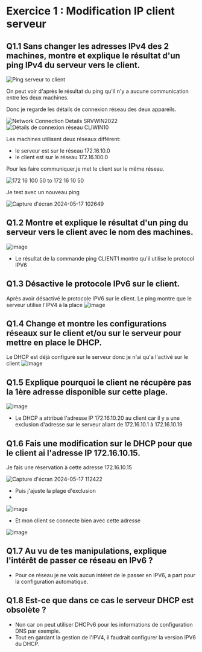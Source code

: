 # **Exercice 1 : Modification IP client serveur**

## **Q1.1 Sans changer les adresses IPv4 des 2 machines, montre et explique le résultat d'un ping IPv4 du serveur vers le client.**

![Ping serveur to client](https://github.com/Sherub1/Checkpoint-2/assets/160050170/4a6c3631-affc-41b7-8f5d-8a6cf01edbb7)

On peut voir d'après le résultat du ping qu'il n'y a aucune communication entre les deux machines.

Donc je regarde les détails de connexion réseau des deux appareils. 

![Network Connection Details SRVWIN2022](https://github.com/Sherub1/Checkpoint-2/assets/160050170/0beb1574-d436-41fa-8368-b6712975aef8) ![Détails de connexion réseau CLIWIN10](https://github.com/Sherub1/Checkpoint-2/assets/160050170/8fdd311a-a8e2-461d-a8d4-0d5d53dac2eb)

Les machines utilisent deux réseaux différent: 
- le serveur est sur le réseau 172.16.10.0
- le client est sur le réseau 172.16.100.0

Pour les faire communiquer,je met le client sur le même réseau.

![172 16 100 50 to 172 16 10 50](https://github.com/Sherub1/Checkpoint-2/assets/160050170/5e68d2fb-9a96-4d66-8ead-58cce96a4e75)

Je test avec un nouveau ping

![Capture d'écran 2024-05-17 102649](https://github.com/Sherub1/Checkpoint-2/assets/160050170/dd37d4ab-8a9b-4799-8dcc-9efe21f7207c)


## **Q1.2  Montre et explique le résultat d'un ping du serveur vers le client avec le nom des machines.**

![image](https://github.com/Sherub1/Checkpoint-2/assets/160050170/8a42cd02-b055-4a44-b379-7581b374fa54)
- Le résultat de la commande ping CLIENT1 montre qu'il utilise le protocol IPV6 

## **Q1.3 Désactive le protocole IPv6 sur le client.**

Après avoir désactivé le protocole IPV6 sur le client.
Le ping montre que le serveur utilise l'IPV4 à la place
![image](https://github.com/Sherub1/Checkpoint-2/assets/160050170/b6123023-48b3-467e-b938-0eb1cac475c7)

## **Q1.4 Change et montre les configurations réseaux sur le client et/ou sur le serveur pour mettre en place le DHCP.**

Le DHCP est déjà configuré sur le serveur donc je n'ai qu'a l'activé sur le client
![image](https://github.com/Sherub1/Checkpoint-2/assets/160050170/783697e5-2bc2-4b16-9381-781158411698)

## **Q1.5 Explique pourquoi le client ne récupère pas la 1ère adresse disponible sur cette plage.**

![image](https://github.com/Sherub1/Checkpoint-2/assets/160050170/007af316-45a3-4f76-9c34-5283ef3eaefa)
- Le DHCP a attribué l'adresse IP 172.16.10.20 au client car il y a une exclusion d'adresse sur le serveur allant de 172.16.10.1 à 172.16.10.19

## **Q1.6 Fais une modification sur le DHCP pour que le client ai l'adresse IP 172.16.10.15.**

Je fais une réservation à cette adresse 172.16.10.15


![Capture d'écran 2024-05-17 112422](https://github.com/Sherub1/Checkpoint-2/assets/160050170/7d43daf1-2ceb-4779-ae3f-9758fa44acd2)

- Puis j'ajuste la plage d'exclusion
- 
![image](https://github.com/Sherub1/Checkpoint-2/assets/160050170/1d04e839-38e3-4e96-95e6-a16711011f47)

- Et mon client se connecte bien avec cette adresse
  
![image](https://github.com/Sherub1/Checkpoint-2/assets/160050170/930b5a1d-f37b-4a01-8467-48b61bc82742)

## **Q1.7 Au vu de tes manipulations, explique l'intérêt de passer ce réseau en IPv6 ?**

- Pour ce réseau je ne vois aucun intéret de le passer en IPV6, a part pour la configuration automatique.

## **Q1.8 Est-ce que dans ce cas le serveur DHCP est obsolète ?**

- Non car on peut utiliser DHCPv6 pour les informations de configuration DNS par exemple.
- Tout en gardant la gestion de l'IPV4, il faudrait configurer la version IPV6 du DHCP.



